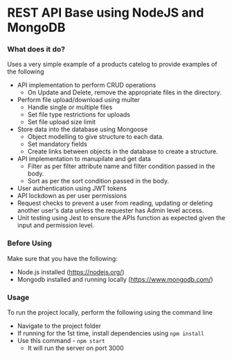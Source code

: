 # REST API Base using NodeJS and MongoDB

### What does it do?

Uses a very simple example of a products catelog to provide examples of the following
* API implementation to perform CRUD operations
    * On Update and Delete, remove the appropriate files in the directory.
* Perform file upload/download using multer
    * Handle single or multiple files
    * Set file type restrictions for uploads
    * Set file upload size limit
* Store data into the database using Mongoose
    * Object modelling to give structure to each data.
    * Set mandatory fields
    * Create links between objects in the database to create a structure.
* API implementation to manupilate and get data
    * Filter as per filter attribute name and filter condition passed in the body.
    * Sort as per the sort condition passed in the body.
* User authentication using JWT tokens
* API lockdown as per user permissions
* Request checks to prevent a user from reading, updating or deleting another user's data unless the requester has Admin level access.
* Unit testing using Jest to ensure the APIs function as expected given the input and permission level.

### Before Using

Make sure that you have the following:
* Node.js installed (https://nodejs.org/)
* Mongodb installed and running locally (https://www.mongodb.com/)

### Usage

To run the project locally, perform the following using the command line
* Navigate to the project folder
* If running for the 1st time, install dependencies using ```npm install```
* Use this command - ```npm start```
    * It will run the server on port 3000
